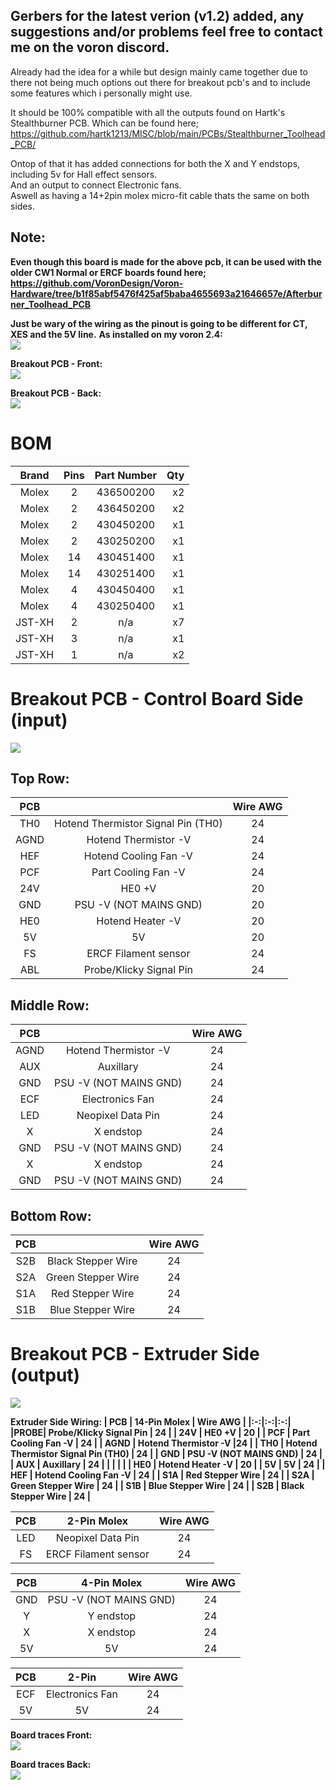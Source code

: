 ## Gerbers for the latest verion (v1.2) added, any suggestions and/or problems feel free to contact me on the voron discord.

Already had the idea for a while but design mainly came together due to there not being much options out there for breakout pcb's and to include some features which i personally might use.

It should be 100% compatible with all the outputs found on Hartk's Stealthburner PCB.
Which can be found here; https://github.com/hartk1213/MISC/blob/main/PCBs/Stealthburner_Toolhead_PCB/

Ontop of that it has added connections for both the X and Y endstops, including 5v for Hall effect sensors.<br>
And an output to connect Electronic fans.<br>
Aswell as having a 14+2pin molex micro-fit cable thats the same on both sides.

## Note: 
<b>Even though this board is made for the above pcb, it can be used with the older CW1 Normal or ERCF boards found here;
https://github.com/VoronDesign/Voron-Hardware/tree/b1f85abf5476f425af5baba4655693a21646657e/Afterburner_Toolhead_PCB

Just be wary of the wiring as the pinout is going to be different for CT, XES and the 5V line.</b>
<b>
As installed on my voron 2.4:<br>
![](https://github.com/S95Sedan/Voron-Stuff/blob/main/Electronics/PCB's/Breakout%20Board/images/breakout_pcb_installed.jpg)

Breakout PCB - Front:<br>
![](https://github.com/S95Sedan/Voron-Stuff/blob/main/Electronics/PCB's/Breakout%20Board/images/BreakoutPCB_01.jpg)

Breakout PCB - Back:<br>
![](https://github.com/S95Sedan/Voron-Stuff/blob/main/Electronics/PCB's/Breakout%20Board/images/BreakoutPCB_02.jpg)


# BOM
| Brand | Pins | Part Number | Qty |
| :------------: | :-:| :----:|------------: 
| Molex | 2 | 436500200 | x2 |
| Molex | 2 | 436450200 | x2 |
| Molex | 2 | 430450200 | x1 |
| Molex | 2 | 430250200 | x1 |
| Molex | 14 | 430451400 | x1 |
| Molex | 14 | 430251400 | x1 |
| Molex | 4 | 430450400 | x1 |
| Molex | 4 | 430250400 | x1 |
| JST-XH | 2 | n/a | x7 |
| JST-XH | 3 | n/a | x1 |
| JST-XH | 1 | n/a | x2 |

# Breakout PCB - Control Board Side (input)<br>
![](https://github.com/S95Sedan/Voron-Stuff/blob/main/Electronics/PCB's/Breakout%20Board/images/BreakoutPCB_03.jpg)

## Top Row:
| PCB | | Wire AWG |
|:-:|:-:|:-:|
| TH0  | Hotend Thermistor Signal Pin (TH0) | 24 |
| AGND | Hotend Thermistor -V | 24 |
| HEF  | Hotend Cooling Fan -V | 24 |
| PCF  | Part Cooling Fan -V | 24 |
| 24V  | HE0 +V | 20   | 24v |
| GND  | PSU -V (NOT MAINS GND) | 20 |
| HE0  | Hotend Heater -V | 20 |
| 5V   | 5V | 20   |
| FS   | ERCF Filament sensor | 24 |
| ABL  | Probe/Klicky Signal Pin | 24 |

## Middle Row:
| PCB | | Wire AWG |
|:-:|:-:|:-:|
| AGND | Hotend Thermistor -V | 24 |
| AUX  | Auxillary |  24  | 
| GND  | PSU -V (NOT MAINS GND) | 24 |
| ECF  | Electronics Fan |24  |
| LED  | Neopixel Data Pin |24  |
| X    | X endstop |24  |
| GND  | PSU -V (NOT MAINS GND) | 24   |
| X    | X endstop |24  |
| GND  | PSU -V (NOT MAINS GND) | 24   |

## Bottom Row:
| PCB | | Wire AWG |
|:-:|:-:|:-:|
| S2B | Black Stepper Wire | 24 |
| S2A | Green Stepper Wire | 24 |
| S1A | Red Stepper Wire   | 24 |
| S1B | Blue Stepper Wire  | 24 |

# Breakout PCB - Extruder Side (output)<br>
![](https://github.com/S95Sedan/Voron-Stuff/blob/main/Electronics/PCB's/Breakout%20Board/images/BreakoutPCB_04.jpg)

Extruder Side Wiring:
| PCB | 14-Pin Molex | Wire AWG |
|:-:|:-:|:-:|
|PROBE| Probe/Klicky Signal Pin | 24 |
| 24V | HE0 +V | 20 |
| PCF | Part Cooling Fan -V | 24 |
| AGND | Hotend Thermistor -V |24 |
| TH0 | Hotend Thermistor Signal Pin (TH0) | 24 |
| GND | PSU -V (NOT MAINS GND) | 24 |
| AUX | Auxillary | 24 |
| | | |
| HE0 | Hotend Heater -V | 20 |
| 5V  | 5V | 24 |
| HEF | Hotend Cooling Fan -V | 24 |
| S1A | Red Stepper Wire | 24 |
| S2A | Green Stepper Wire | 24 |
| S1B | Blue Stepper Wire | 24 |
| S2B | Black Stepper Wire | 24 |

| PCB | 2-Pin Molex | Wire AWG |
|:-:|:-:|:-:|
| LED | Neopixel Data Pin | 24 |
| FS  | ERCF Filament sensor | 24 |

| PCB | 4-Pin Molex | Wire AWG |
|:-:|:-:|:-:|
| GND  | PSU -V (NOT MAINS GND) | 24 |
| Y | Y endstop | 24 |
| X | X endstop | 24 |
| 5V | 5V | 24 |

| PCB | 2-Pin | Wire AWG |
|:-:|:-:|:-:|
| ECF | Electronics Fan | 24 |
| 5V  | 5V | 24 |

Board traces Front:<br>
![](https://github.com/S95Sedan/Voron-Stuff/blob/main/Electronics/PCB's/Breakout%20Board/images/BreakoutPCB_Nets_Front.jpg)

Board traces Back:<br>
![](https://github.com/S95Sedan/Voron-Stuff/blob/main/Electronics/PCB's/Breakout%20Board/images/BreakoutPCB_Nets_Back.jpg)
